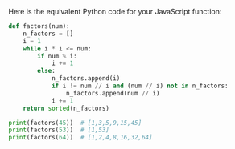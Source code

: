  Here is the equivalent Python code for your JavaScript function:

```python
def factors(num):
    n_factors = []
    i = 1
    while i * i <= num:
        if num % i:
            i += 1
        else:
            n_factors.append(i)
            if i != num // i and (num // i) not in n_factors:
                n_factors.append(num // i)
            i += 1
    return sorted(n_factors)

print(factors(45))  # [1,3,5,9,15,45]
print(factors(53))  # [1,53]
print(factors(64))  # [1,2,4,8,16,32,64]
```
